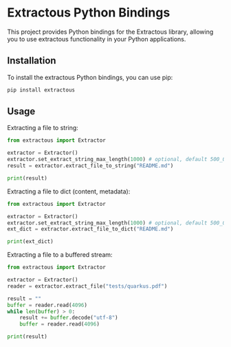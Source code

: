 # Extractous Python Bindings

This project provides Python bindings for the Extractous library, allowing you to use extractous functionality in 
your Python applications.

## Installation

To install the extractous Python bindings, you can use pip:

```bash
pip install extractous
```

## Usage

Extracting a file to string:

```python
from extractous import Extractor

extractor = Extractor()
extractor.set_extract_string_max_length(1000) # optional, default 500_000
result = extractor.extract_file_to_string("README.md")

print(result)
```

Extracting a file to dict (content, metadata):

```python
from extractous import Extractor

extractor = Extractor()
extractor.set_extract_string_max_length(1000) # optional, default 500_000
ext_dict = extractor.extract_file_to_dict("README.md")

print(ext_dict)
```

Extracting a file to a buffered stream:

```python
from extractous import Extractor

extractor = Extractor()
reader = extractor.extract_file("tests/quarkus.pdf")

result = ""
buffer = reader.read(4096)
while len(buffer) > 0:
    result += buffer.decode("utf-8")
    buffer = reader.read(4096)

print(result)
```